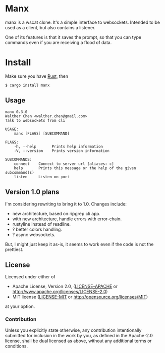 # Manx

manx is a wscat clone. It's a simple interface to websockets. Intended to be used as
a client, but also contains a listener.

One of its features is that it saves the prompt, so that you can type commands even
if you are receiving a flood of data.

# Install

Make sure you have [Rust](https://rustup.rs), then

```
$ cargo install manx
```

## Usage

```
manx 0.3.0
Walther Chen <walther.chen@gmail.com>
Talk to websockets from cli

USAGE:
    manx [FLAGS] [SUBCOMMAND]

FLAGS:
    -h, --help       Prints help information
    -V, --version    Prints version information

SUBCOMMANDS:
    connect    Connect to server url [aliases: c]
    help       Prints this message or the help of the given subcommand(s)
    listen     Listen on port
```

## Version 1.0 plans

I'm considering rewriting to bring it to 1.0. Changes include:

- new architecture, based on ripgrep cli app.
- with new architecture, handle errors with error-chain.
- rustyline instead of readline.
- ? better colors handling.
- ? async websockets.

But, I might just keep it as-is, it seems to work even if the code
is not the prettiest.

## License

Licensed under either of

* Apache License, Version 2.0, ([LICENSE-APACHE](LICENSE-APACHE) or http://www.apache.org/licenses/LICENSE-2.0)
* MIT license ([LICENSE-MIT](LICENSE-MIT) or http://opensource.org/licenses/MIT)

at your option.

### Contribution

Unless you explicitly state otherwise, any contribution intentionally submitted for inclusion in the work by you, as defined in the Apache-2.0 license, shall be dual licensed as above, without any additional terms or conditions.

